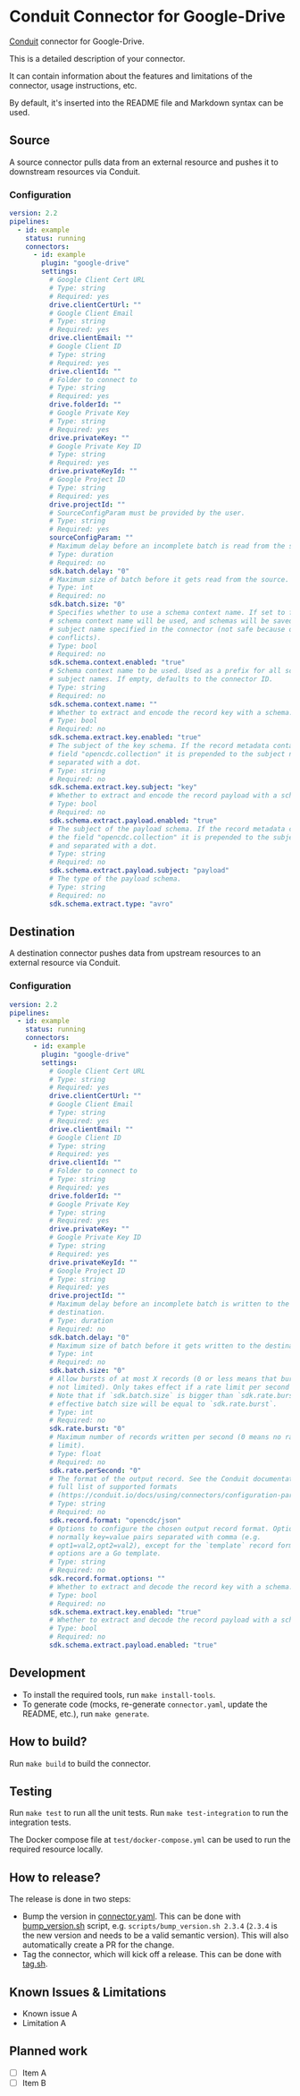 # Conduit Connector for <!-- readmegen:name -->Google-Drive<!-- /readmegen:name -->

[Conduit](https://conduit.io) connector for <!-- readmegen:name -->Google-Drive<!-- /readmegen:name -->.

<!-- readmegen:description -->
This is a detailed description of your connector.

It can contain information about the features and limitations of the connector, usage instructions, etc.

By default, it's inserted into the README file and Markdown syntax can be used.<!-- /readmegen:description -->

## Source

A source connector pulls data from an external resource and pushes it to
downstream resources via Conduit.

### Configuration

<!-- readmegen:source.parameters.yaml -->
```yaml
version: 2.2
pipelines:
  - id: example
    status: running
    connectors:
      - id: example
        plugin: "google-drive"
        settings:
          # Google Client Cert URL
          # Type: string
          # Required: yes
          drive.clientCertUrl: ""
          # Google Client Email
          # Type: string
          # Required: yes
          drive.clientEmail: ""
          # Google Client ID
          # Type: string
          # Required: yes
          drive.clientId: ""
          # Folder to connect to
          # Type: string
          # Required: yes
          drive.folderId: ""
          # Google Private Key
          # Type: string
          # Required: yes
          drive.privateKey: ""
          # Google Private Key ID
          # Type: string
          # Required: yes
          drive.privateKeyId: ""
          # Google Project ID
          # Type: string
          # Required: yes
          drive.projectId: ""
          # SourceConfigParam must be provided by the user.
          # Type: string
          # Required: yes
          sourceConfigParam: ""
          # Maximum delay before an incomplete batch is read from the source.
          # Type: duration
          # Required: no
          sdk.batch.delay: "0"
          # Maximum size of batch before it gets read from the source.
          # Type: int
          # Required: no
          sdk.batch.size: "0"
          # Specifies whether to use a schema context name. If set to false, no
          # schema context name will be used, and schemas will be saved with the
          # subject name specified in the connector (not safe because of name
          # conflicts).
          # Type: bool
          # Required: no
          sdk.schema.context.enabled: "true"
          # Schema context name to be used. Used as a prefix for all schema
          # subject names. If empty, defaults to the connector ID.
          # Type: string
          # Required: no
          sdk.schema.context.name: ""
          # Whether to extract and encode the record key with a schema.
          # Type: bool
          # Required: no
          sdk.schema.extract.key.enabled: "true"
          # The subject of the key schema. If the record metadata contains the
          # field "opencdc.collection" it is prepended to the subject name and
          # separated with a dot.
          # Type: string
          # Required: no
          sdk.schema.extract.key.subject: "key"
          # Whether to extract and encode the record payload with a schema.
          # Type: bool
          # Required: no
          sdk.schema.extract.payload.enabled: "true"
          # The subject of the payload schema. If the record metadata contains
          # the field "opencdc.collection" it is prepended to the subject name
          # and separated with a dot.
          # Type: string
          # Required: no
          sdk.schema.extract.payload.subject: "payload"
          # The type of the payload schema.
          # Type: string
          # Required: no
          sdk.schema.extract.type: "avro"
```
<!-- /readmegen:source.parameters.yaml -->

## Destination

A destination connector pushes data from upstream resources to an external
resource via Conduit.

### Configuration

<!-- readmegen:destination.parameters.yaml -->
```yaml
version: 2.2
pipelines:
  - id: example
    status: running
    connectors:
      - id: example
        plugin: "google-drive"
        settings:
          # Google Client Cert URL
          # Type: string
          # Required: yes
          drive.clientCertUrl: ""
          # Google Client Email
          # Type: string
          # Required: yes
          drive.clientEmail: ""
          # Google Client ID
          # Type: string
          # Required: yes
          drive.clientId: ""
          # Folder to connect to
          # Type: string
          # Required: yes
          drive.folderId: ""
          # Google Private Key
          # Type: string
          # Required: yes
          drive.privateKey: ""
          # Google Private Key ID
          # Type: string
          # Required: yes
          drive.privateKeyId: ""
          # Google Project ID
          # Type: string
          # Required: yes
          drive.projectId: ""
          # Maximum delay before an incomplete batch is written to the
          # destination.
          # Type: duration
          # Required: no
          sdk.batch.delay: "0"
          # Maximum size of batch before it gets written to the destination.
          # Type: int
          # Required: no
          sdk.batch.size: "0"
          # Allow bursts of at most X records (0 or less means that bursts are
          # not limited). Only takes effect if a rate limit per second is set.
          # Note that if `sdk.batch.size` is bigger than `sdk.rate.burst`, the
          # effective batch size will be equal to `sdk.rate.burst`.
          # Type: int
          # Required: no
          sdk.rate.burst: "0"
          # Maximum number of records written per second (0 means no rate
          # limit).
          # Type: float
          # Required: no
          sdk.rate.perSecond: "0"
          # The format of the output record. See the Conduit documentation for a
          # full list of supported formats
          # (https://conduit.io/docs/using/connectors/configuration-parameters/output-format).
          # Type: string
          # Required: no
          sdk.record.format: "opencdc/json"
          # Options to configure the chosen output record format. Options are
          # normally key=value pairs separated with comma (e.g.
          # opt1=val2,opt2=val2), except for the `template` record format, where
          # options are a Go template.
          # Type: string
          # Required: no
          sdk.record.format.options: ""
          # Whether to extract and decode the record key with a schema.
          # Type: bool
          # Required: no
          sdk.schema.extract.key.enabled: "true"
          # Whether to extract and decode the record payload with a schema.
          # Type: bool
          # Required: no
          sdk.schema.extract.payload.enabled: "true"
```
<!-- /readmegen:destination.parameters.yaml -->

## Development

- To install the required tools, run `make install-tools`.
- To generate code (mocks, re-generate `connector.yaml`, update the README,
  etc.), run `make generate`.

## How to build?

Run `make build` to build the connector.

## Testing

Run `make test` to run all the unit tests. Run `make test-integration` to run
the integration tests.

The Docker compose file at `test/docker-compose.yml` can be used to run the
required resource locally.

## How to release?

The release is done in two steps:

- Bump the version in [connector.yaml](/connector.yaml). This can be done
  with [bump_version.sh](/scripts/bump_version.sh) script, e.g.
  `scripts/bump_version.sh 2.3.4` (`2.3.4` is the new version and needs to be a
  valid semantic version). This will also automatically create a PR for the
  change.
- Tag the connector, which will kick off a release. This can be done
  with [tag.sh](/scripts/tag.sh).

## Known Issues & Limitations

- Known issue A
- Limitation A

## Planned work

- [ ] Item A
- [ ] Item B
